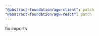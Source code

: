 ```yaml
---
"@abstract-foundation/agw-client": patch
"@abstract-foundation/agw-react": patch
---
```


fix imports
